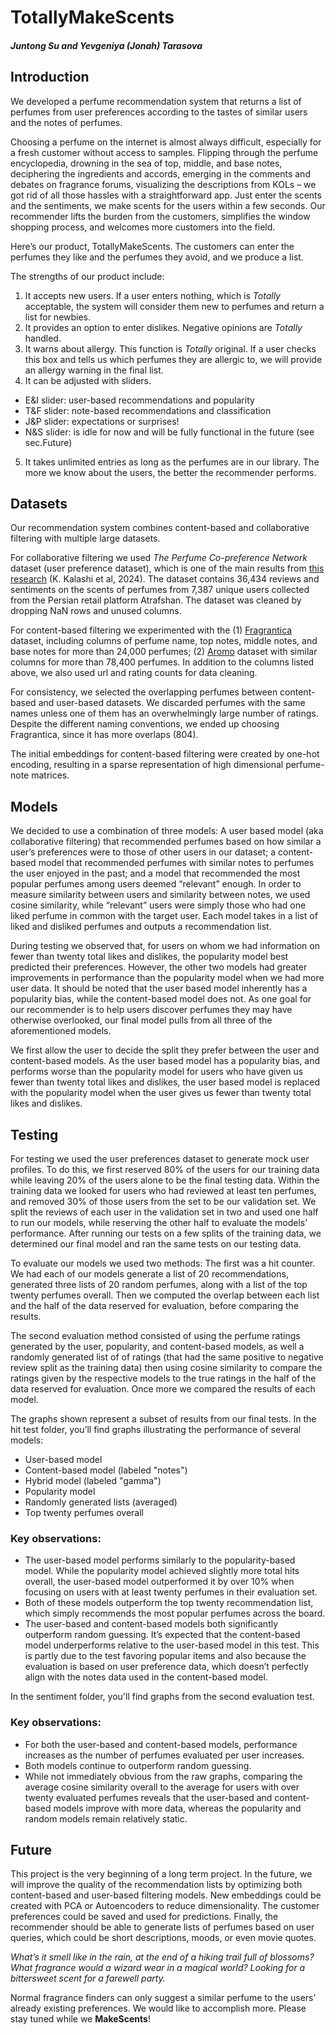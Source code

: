 # TotallyMakeScents
##### Juntong Su and Yevgeniya (Jonah) Tarasova

## Introduction

We developed a perfume recommendation system that returns a list of perfumes from user preferences according to the tastes of similar users and the notes of perfumes. 

Choosing a perfume on the internet is almost always difficult, especially for a fresh customer without access to samples. Flipping through the perfume encyclopedia, drowning in the sea of top, middle, and base notes, deciphering the ingredients and accords, emerging in the comments and debates on fragrance forums, visualizing the descriptions from KOLs – we got rid of all those hassles with a straightforward app. Just enter the scents and the sentiments, we make scents for the users within a few seconds. Our recommender lifts the burden from the customers, simplifies the window shopping process, and welcomes more customers into the field. 

Here’s our product, TotallyMakeScents. The customers can enter the perfumes they like and the perfumes they avoid, and we produce a list. 

The strengths of our product include: 
1. It accepts new users. If a user enters nothing, which is *Totally* acceptable, the system will consider them new to perfumes and return a list for newbies. 
2. It provides an option to enter dislikes. Negative opinions are *Totally* handled.
3. It warns about allergy. This function is *Totally* original. If a user checks this box and tells us which perfumes they are allergic to, we will provide an allergy warning in the final list. 
4. It can be adjusted with sliders. 
- E&I slider: user-based recommendations and popularity
- T&F slider: note-based recommendations and classification
- J&P slider: expectations or surprises! 
- N&S slider: is idle for now and will be fully functional in the future (see sec.Future)
5. It takes unlimited entries as long as the perfumes are in our library. The more we know about the users, the better the recommender performs. 

## Datasets

Our recommendation system combines content-based and collaborative filtering with multiple large datasets. 

For collaborative filtering we used *The Perfume Co-preference Network* dataset (user preference dataset), which is one of the main results from [this research](https://arxiv.org/abs/2410.19177) (K. Kalashi et al, 2024). The dataset contains 36,434 reviews and sentiments on the scents of perfumes from 7,387 unique users collected from the Persian retail platform Atrafshan. The dataset was cleaned by dropping NaN rows and unused columns. 

For content-based filtering we experimented with the (1) [Fragrantica](https://www.kaggle.com/datasets/olgagmiufana1/fragrantica-com-fragrance-dataset) dataset, including columns of perfume name, top notes, middle notes, and base notes for more than 24,000 perfumes; (2) [Aromo](https://www.kaggle.com/datasets/olgagmiufana1/aromo-ru-fragrance-dataset) dataset with similar columns for more than 78,400 perfumes. In addition to the columns listed above, we also used url and rating counts for data cleaning. 

For consistency, we selected the overlapping perfumes between content-based and user-based datasets. We discarded perfumes with the same names unless one of them has an overwhelmingly large number of ratings. Despite the different naming conventions, we ended up choosing Fragrantica, since it has more overlaps (804). 

The initial embeddings for content-based filtering were created by one-hot encoding, resulting in a sparse representation of high dimensional perfume-note matrices. 

## Models

We decided to use a combination of three models: A user based model (aka collaborative filtering) that recommended perfumes based on how similar a user’s preferences were to those of other users in our dataset; a content-based model that recommended perfumes with similar notes to perfumes the user enjoyed in the past; and a model that recommended the most popular perfumes among users deemed “relevant” enough. In order to measure similarity between users and similarity between notes, we used cosine similarity, while “relevant” users were simply those who had one liked perfume in common with the target user. Each model takes in a list of liked and disliked perfumes and outputs a recommendation list. 

During testing we observed that, for users on whom we had information on fewer than twenty total likes and dislikes, the popularity model best predicted their preferences. However, the other two models had greater improvements in performance than the popularity model when we had more user data. It should be noted that the user based model inherently has a popularity bias, while the content-based model does not. As one goal for our recommender is to help users discover perfumes they may have otherwise overlooked, our final model pulls from all three of the aforementioned models.

We first allow the user to decide the split they prefer between the user and content-based models. As the user based model has a popularity bias, and performs worse than the popularity model for users who have given us fewer than twenty total likes and dislikes, the user based model is replaced with the popularity model when the user gives us fewer than twenty total likes and dislikes. 

## Testing 

For testing we used the user preferences dataset to generate mock user profiles. To do this, we first reserved 80% of the users for our training data while leaving 20% of the users alone to be the final testing data. Within the training data we looked for users who had reviewed at least ten perfumes, and removed 30% of those users from the set to be our validation set. We split the reviews of each user in the validation set in two and used one half to run our models, while reserving the other half to evaluate the models’ performance. After running our tests on a few splits of the training data, we determined our final model and ran the same tests on our testing data. 

To evaluate our models we used two methods: The first was a hit counter. We had each of our models generate a list of 20 recommendations, generated three lists of 20 random perfumes, along with a list of the top twenty perfumes overall. Then we computed the overlap between each list and the half of the data reserved for evaluation, before comparing the results. 

The second evaluation method consisted of using the perfume ratings generated by the user, popularity, and content-based models, as well a randomly generated list of of ratings (that had the same positive to negative review split as the training data) then using cosine similarity to compare the ratings given by the respective models to the true ratings in the half of the data reserved for evaluation. Once more we compared the results of each model.

The graphs shown represent a subset of results from our final tests.
In the hit test folder, you’ll find graphs illustrating the performance of several models:
* User-based model
* Content-based model (labeled "notes")
* Hybrid model (labeled "gamma")
* Popularity model
* Randomly generated lists (averaged)
* Top twenty perfumes overall
### Key observations:
* The user-based model performs similarly to the popularity-based model. While the popularity model achieved slightly more total hits overall, the user-based model outperformed it by over 10% when focusing on users with at least twenty perfumes in their evaluation set.
* Both of these models outperform the top twenty recommendation list, which simply recommends the most popular perfumes across the board.
* The user-based and content-based models both significantly outperform random guessing.
It’s expected that the content-based model underperforms relative to the user-based model in this test. This is partly due to the test favoring popular items and also because the evaluation is based on user preference data, which doesn’t perfectly align with the notes data used in the content-based model.

In the sentiment folder, you'll find graphs from the second evaluation test.
### Key observations:

* For both the user-based and content-based models, performance increases as the number of perfumes evaluated per user increases.
* Both models continue to outperform random guessing.
* While not immediately obvious from the raw graphs, comparing the average cosine similarity overall to the average for users with over twenty evaluated perfumes reveals that the user-based and content-based models improve with more data, whereas the popularity and random models remain relatively static.


## Future

This project is the very beginning of a long term project. In the future, we will improve the quality of the recommendation lists by optimizing both content-based and user-based filtering models. New embeddings could be created with PCA or Autoencoders to reduce dimensionality. The customer preferences could be saved and used for predictions. Finally, the recommender should be able to generate lists of perfumes based on user queries, which could be short descriptions, moods, or even movie quotes. 

*What’s it smell like in the rain, at the end of a hiking trail full of blossoms?*
*What fragrance would a wizard wear in a magical world?*
*Looking for a bittersweet scent for a farewell party.*

Normal fragrance finders can only suggest a similar perfume to the users’ already existing preferences. We would like to accomplish more. Please stay tuned while we **MakeScents**!

